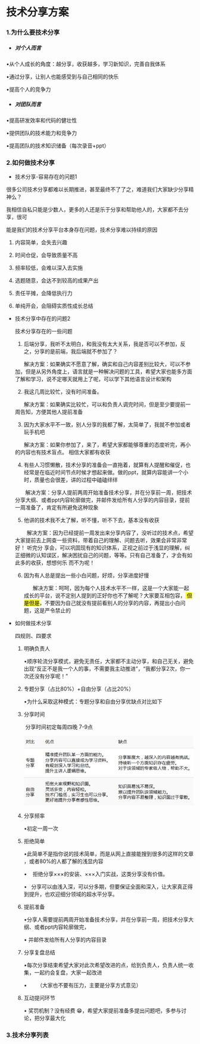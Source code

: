 # 技术分享方案

### 1.为什么要技术分享

- ##### 对个人而言

•从个人成长的角度：越分享，收获越多，学习新知识，完善自我体系

•通过分享，让别人也能感受到与自己相同的快乐

•提高个人的竞争力

- ##### 对团队而言

•提高研发效率和代码的健壮性

•提供团队的技术能力和竞争力

•提高团队的技术知识储备（每次录音+ppt）

### 2.如何做技术分享

- 技术分享-容易存在的问题1

很多公司技术分享都难以长期推进，甚至最终不了了之，难道我们大家缺少分享精神么？

我相信自私只能是少数人，更多的人还是乐于分享和帮助他人的，大家都不去分享，很可

能是我们的技术分享平台本身存在问题，技术分享难以持续的原因

1. 内容简单，会失去兴趣

2. 时间仓促，会导致质量不高

3. 频率较低，会难以深入去实施

4. 选题随意，会达不到较高的成果产出

5. 责任平摊，会降低执行力

6. 单纯开会，会阻碍实质性成长总结
- 技术分享中存在的问题2
  
  技术分享存在的一些问题
  
  1. 后端分享，我听不太明白，和我没有太大关系，我是否可以不参加，反之，分享的是前端，我后端就不参加了？
  
        解决方案：如果确实不愿意了解，确实和自己内容差别比较大，可以不参加，但是从另外角度上，语言就是一种解决问题的工具，希望大家也能多方面了解和学习，说不定哪天就用上了呢，可以学下其他语言设计和架构
  
  2. 我这几周比较忙，没有时间准备。
  
        解决方案：如果确实比较忙，可以和负责人调完时间，但是至少要提前一周告知，方便其他人提前准备
  
  3. 因为大家水平不一致，别人分享的我都了解，太简单了，我就不参加或者玩手机吧
  
        解决方案：如果你参加了，来了，希望大家都能够尊重的态度听完，再小的内容也有技术盲点。 相信大家都有收获
  
  4. 有些人习惯懒散，技术分享的准备会一直拖着，就算有人提醒和催促，也经常是在临近时间节点时候才想起来做。做的ppt，就算内容能讲一个小时，质量也会很差，讲的过程中磕磕绊绊
  
         解决方案：分享人提前两周开始准备技术分享，并在分享前一周，把技术分享大纲、或者ppt内容轮廓做完，并邮件发给所有人分享的内容目录，提前一周准备了，肯定有所避免这种现象
  
  5. 他讲的技术我不太了解，听不懂，听不下去，基本没有收获
  
          解决方案：因为已经提前一周发出来分享内容了，没听过的技术点，希望大家提前去上网查一些资料，带着自己的理解、问题去听，效果会非常非常好！ 听完分 享会，可以巩固现有的知识体系，正视之前过于浅显的理解，纠正细微的认知误区，解决困扰自己的问题，等等。只有自己准备了，才会有如此多的收获，想想何乐
  而不为呢！
  
  6. 因为有人总是提出一些小白问题，好烦，分享进度好慢
     
           解决方案：呵呵，因为每个人技术水平不一样，这是一个大家能一起成长的平台，说不定别人提到的正好你也不了解呢？大家要互相包容，<mark> 但是但是</mark>，不要因为自己就没有提前看别人的分享的内容，再提出小白问题，这是严令禁止的

- 如何做技术分享
  
  四规则、四要求
  
  1. 明确负责人
     
     •顺序轮流分享模式，避免无责任，大家都不主动分享，和自己无关，避免出现“反正不是我一个人的事，不需要我主动推进”，“我都分享2次，你一次还没有分享呢！”
  
  2. 专题分享（占比80%）+自由分享（占比20%）
     
     •为什么采取这种模式：专题分享和自由分享优缺点对比如下
  
  3. 分享时间
     
      分享时间初定每周四晚 7-9点
     
     <img title="" src="images/2022-07-04-16-51-58-image.png" alt="" data-align="inline">
  
  4. 分享频率
     
     •初定一周一次
  
  5. 拒绝简单
     
     •此简单不是指你说的技术简单，而是从网上直接能搜到很多的这样的文章
     ，或者80%的人都了解的浅显内容
     
     •    拒绝分享×××的安装、×××入门实战，这类分享没有价值。
     
     •   分享可以由浅入深，可以分多期，但要保证全面和深入，让大家真正得到提升，也欢迎细分领域的超水平分享。
  
  6. 提前准备
     
     •分享人需要提前两周开始准备技术分享，并在分享前一周，把技术分享大纲、或者ppt内容轮廓做完，
     
     • 并邮件发给所有人分享的内容目录
  
  7. 分享复盘总结
     
     •每次分享结束希望大家对此次希望改进的点，给到负责人，负责人统一收集，一起约会复盘，大家一起改进
     
     •       （大家也不要有压力，主要是分享方式意见）
  
  8. 互动提问环节
     
     • 奖罚机制？没有经费 😁，希望大家提前准备多提出问题吧，多参与讨论，把分享最大化

### 3.技术分享列表
